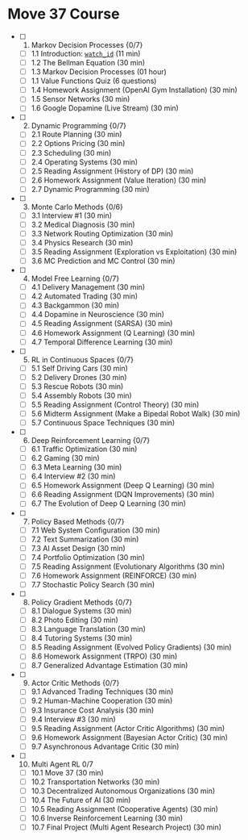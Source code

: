 # Move 37 Course

- [ ] 1. Markov Decision Processes {0/7}
    - [ ] 1.1 Introduction: [`watch_id`](https://youtu.be/watch_id) (11 min)
    - [ ] 1.2 The Bellman Equation (30 min)
    - [ ] 1.3 Markov Decision Processes (01 hour)
    - [ ] 1.1 Value Functions Quiz (6 questions)
    - [ ] 1.4 Homework Assignment (OpenAI Gym Installation) (30 min)
    - [ ] 1.5 Sensor Networks (30 min)
    - [ ] 1.6 Google Dopamine (Live Stream) (30 min)

- [ ] 2. Dynamic Programming {0/7}
    - [ ] 2.1 Route Planning (30 min)
    - [ ] 2.2 Options Pricing (30 min)
    - [ ] 2.3 Scheduling (30 min)
    - [ ] 2.4 Operating Systems (30 min)
    - [ ] 2.5 Reading Assignment (History of DP) (30 min)
    - [ ] 2.6 Homework Assignment (Value Iteration) (30 min)
    - [ ] 2.7 Dynamic Programming (30 min)
    
- [ ] 3. Monte Carlo Methods {0/6}
    - [ ] 3.1 Interview #1 (30 min)
    - [ ] 3.2 Medical Diagnosis (30 min)
    - [ ] 3.3 Network Routing Optimization (30 min)
    - [ ] 3.4 Physics Research (30 min)
    - [ ] 3.5 Reading Assignment (Exploration vs Exploitation) (30 min)
    - [ ] 3.6 MC Prediction and MC Control (30 min)
    
- [ ] 4. Model Free Learning {0/7}
    - [ ] 4.1 Delivery Management (30 min)
    - [ ] 4.2 Automated Trading (30 min)
    - [ ] 4.3 Backgammon (30 min)
    - [ ] 4.4 Dopamine in Neuroscience (30 min)
    - [ ] 4.5 Reading Assignment (SARSA) (30 min)
    - [ ] 4.6 Homework Assignment (Q Learning) (30 min)
    - [ ] 4.7 Temporal Difference Learning (30 min)
    
- [ ] 5. RL in Continuous Spaces {0/7}
    - [ ] 5.1 Self Driving Cars (30 min)
    - [ ] 5.2 Delivery Drones (30 min)
    - [ ] 5.3 Rescue Robots (30 min)
    - [ ] 5.4 Assembly Robots (30 min)
    - [ ] 5.5 Reading Assignment (Control Theory) (30 min)
    - [ ] 5.6 Midterm Assignment (Make a Bipedal Robot Walk) (30 min)
    - [ ] 5.7 Continuous Space Techniques (30 min)

- [ ] 6. Deep Reinforcement Learning {0/7}
    - [ ] 6.1 Traffic Optimization (30 min)
    - [ ] 6.2 Gaming (30 min)
    - [ ] 6.3 Meta Learning (30 min)
    - [ ] 6.4 Interview #2 (30 min)
    - [ ] 6.5 Homework Assignment (Deep Q Learning) (30 min)
    - [ ] 6.6 Reading Assignment (DQN Improvements) (30 min)
    - [ ] 6.7 The Evolution of Deep Q Learning (30 min)

- [ ] 7. Policy Based Methods {0/7}
    - [ ] 7.1 Web System Configuration (30 min)
    - [ ] 7.2 Text Summarization (30 min)
    - [ ] 7.3 AI Asset Design (30 min)
    - [ ] 7.4 Portfolio Optimization (30 min)
    - [ ] 7.5 Reading Assignment (Evolutionary Algorithms (30 min)
    - [ ] 7.6 Homework Assignment (REINFORCE) (30 min)
    - [ ] 7.7 Stochastic Policy Search (30 min)

- [ ] 8. Policy Gradient Methods {0/7}
    - [ ] 8.1 Dialogue Systems (30 min)
    - [ ] 8.2 Photo Editing (30 min)
    - [ ] 8.3 Language Translation (30 min)
    - [ ] 8.4 Tutoring Systems (30 min)
    - [ ] 8.5 Reading Assignment (Evolved Policy Gradients) (30 min)
    - [ ] 8.6 Homework Assignment (TRPO) (30 min)
    - [ ] 8.7 Generalized Advantage Estimation (30 min)
    
- [ ] 9. Actor Critic Methods {0/7}
    - [ ] 9.1 Advanced Trading Techniques (30 min)
    - [ ] 9.2 Human-Machine Cooperation (30 min)
    - [ ] 9.3 Insurance Cost Analysis (30 min)
    - [ ] 9.4 Interview #3 (30 min)
    - [ ] 9.5 Reading Assignment (Actor Critic Algorithms) (30 min)
    - [ ] 9.6 Homework Assignment (Bayesian Actor Critic) (30 min)
    - [ ] 9.7 Asynchronous Advantage Critic (30 min)

- [ ] 10. Multi Agent RL 0/7
    - [ ] 10.1 Move 37 (30 min)
    - [ ] 10.2 Transportation Networks (30 min)
    - [ ] 10.3 Decentralized Autonomous Organizations (30 min)
    - [ ] 10.4 The Future of AI (30 min) 
    - [ ] 10.5 Reading Assignment (Cooperative Agents) (30 min)
    - [ ] 10.6 Inverse Reinforcement Learning (30 min)
    - [ ] 10.7 Final Project (Multi Agent Research Project) (30 min)

